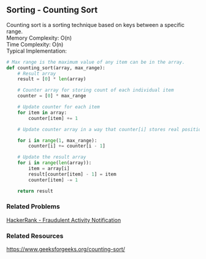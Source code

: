 ## Sorting - Counting Sort
Counting sort is a sorting technique based on keys between a specific range.\
Memory Complexity: O(n)\
Time Complexity: O(n)\
Typical Implementation:
```python
# Max range is the maximum value of any item can be in the array.
def counting_sort(array, max_range):
    # Result array
    result = [0] * len(array)

    # Counter array for storing count of each individual item
    counter = [0] * max_range

    # Update counter for each item
    for item in array:
        counter[item] += 1

    # Update counter array in a way that counter[i] stores real position of i

    for i in range(1, max_range):
        counter[i] += counter[i - 1]

    # Update the result array
    for i in range(len(array)):
        item = array[i]
        result[counter[item] - 1] = item
        counter[item] -= 1

    return result
```

### Related Problems
[HackerRank - Fraudulent Activity Notification](../problems/hackerrank-fraudulent-activity-notifications)

### Related Resources
https://www.geeksforgeeks.org/counting-sort/
